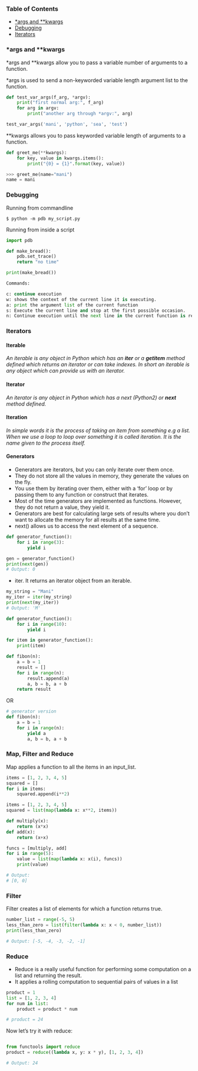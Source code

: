 ### Table of Contents
- [*args and **kwargs](#-args-and---kwargs)
- [Debugging](#debugging)
- [Iterators](#iterators)

### *args and **kwargs

 *args and **kwargs allow you to pass a variable number of arguments to a function.
 
 *args is used to send a non-keyworded variable length argument list to the function.

```python
def test_var_args(f_arg, *argv):
    print("first normal arg:", f_arg)
    for arg in argv:
        print("another arg through *argv:", arg)

test_var_args('mani', 'python', 'sea', 'test')
```

**kwargs allows you to pass keyworded variable length of arguments to a function.

```python
def greet_me(**kwargs):
    for key, value in kwargs.items():
        print("{0} = {1}".format(key, value))

>>> greet_me(name="mani")
name = mani
```

### Debugging

Running from commandline

```
$ python -m pdb my_script.py
```

Running from inside a script

```python
import pdb

def make_bread():
    pdb.set_trace()
    return "no time"

print(make_bread())

Commands:

c: continue execution
w: shows the context of the current line it is executing.
a: print the argument list of the current function
s: Execute the current line and stop at the first possible occasion.
n: Continue execution until the next line in the current function is reached or it returns.
```

### Iterators

#### Iterable
_An iterable is any object in Python which has an __iter__ or a __getitem__ method defined which returns an iterator or can take indexes. In short an iterable is any object which can provide us with an iterator._

#### Iterator
_An iterator is any object in Python which has a next (Python2) or __next__ method defined._

#### Iteration
_In simple words it is the process of taking an item from something e.g a list. When we use a loop to loop over something it is called iteration. It is the name given to the process itself._

#### Generators
- Generators are iterators, but you can only iterate over them once.
- They do not store all the values in memory, they generate the values on the fly. 
- You use them by iterating over them, either with a ‘for’ loop or by passing them to any function or construct that iterates. 
- Most of the time generators are implemented as functions. However, they do not return a value, they yield it.
- Generators are best for calculating large sets of results where you don’t want to allocate the memory for all results at the same time.
- next() allows us to access the next element of a sequence.
```python
def generator_function():
    for i in range(3):
        yield i

gen = generator_function()
print(next(gen))
# Output: 0
```
- iter. It returns an iterator object from an iterable. 
```python
my_string = "Mani"
my_iter = iter(my_string)
print(next(my_iter))
# Output: 'M'
```

```python
def generator_function():
    for i in range(10):
        yield i

for item in generator_function():
    print(item)
```

```python
def fibon(n):
    a = b = 1
    result = []
    for i in range(n):
        result.append(a)
        a, b = b, a + b
    return result
```
OR
```python
# generator version
def fibon(n):
    a = b = 1
    for i in range(n):
        yield a
        a, b = b, a + b
```

### Map, Filter and Reduce

Map applies a function to all the items in an input_list.

```python
items = [1, 2, 3, 4, 5]
squared = []
for i in items:
    squared.append(i**2)
```
```python
items = [1, 2, 3, 4, 5]
squared = list(map(lambda x: x**2, items))
```
```python
def multiply(x):
    return (x*x)
def add(x):
    return (x+x)

funcs = [multiply, add]
for i in range(5):
    value = list(map(lambda x: x(i), funcs))
    print(value)

# Output:
# [0, 0]
```

### Filter

Filter creates a list of elements for which a function returns true.

```python
number_list = range(-5, 5)
less_than_zero = list(filter(lambda x: x < 0, number_list))
print(less_than_zero)

# Output: [-5, -4, -3, -2, -1]
```

### Reduce

- Reduce is a really useful function for performing some computation on a list and returning the result.
- It applies a rolling computation to sequential pairs of values in a list

```python
product = 1
list = [1, 2, 3, 4]
for num in list:
    product = product * num

# product = 24
```
Now let’s try it with reduce:

```python

from functools import reduce
product = reduce((lambda x, y: x * y), [1, 2, 3, 4])

# Output: 24
```
